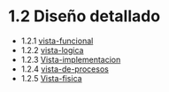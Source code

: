  # 1.2 Diseño detallado

- 1.2.1 [vista-funcional](https://github.com/F3liP3L/Software2-QuickJob-Documentacion/tree/main/desing-dettails/vista-funcional)
- 1.2.2 [vista-logica](https://github.com/F3liP3L/Software2-QuickJob-Documentacion/tree/main/desing-dettails/vista-logica) 
- 1.2.3 [Vista-implementacion](https://github.com/F3liP3L/Software2-QuickJob-Documentacion/tree/main/desing-dettails/Vista-implementacion)
- 1.2.4 [vista-de-procesos](https://github.com/F3liP3L/Software2-QuickJob-Documentacion/tree/main/desing-dettails/vista-de-proccesos)
- 1.2.5 [Vista-fisica](https://github.com/F3liP3L/Software2-QuickJob-Documentacion/blob/main/desing-dettails/Vista-fisica/diagrama-despliegue.md)




    
